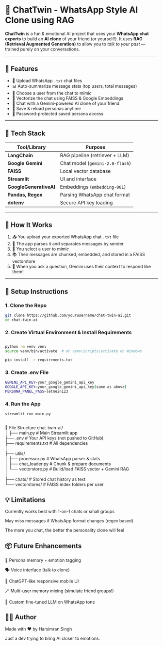 
# 💬 ChatTwin - WhatsApp Style AI Clone using RAG

**ChatTwin** is a fun & emotional AI project that uses your **WhatsApp chat exports** to build an **AI clone** of your friend (or yourself!). It uses **RAG (Retrieval Augmented Generation)** to allow you to *talk to your past* — trained purely on your conversations.

---

## 📌 Features

- 📁 Upload WhatsApp `.txt` chat files
- 📊 Auto-summarize message stats (top users, total messages)
- 🧠 Choose a user from the chat to mimic
- 🧾 Vectorize the chat using FAISS & Google Embeddings
- 🤖 Chat with a Gemini-powered AI clone of your friend
- 💾 Save & reload personas anytime
- 🔐 Password-protected saved persona access

---

## 🧠 Tech Stack

| Tool/Library             | Purpose                         |
|--------------------------|----------------------------------|
| **LangChain**            | RAG pipeline (retriever + LLM)  |
| **Google Gemini**        | Chat model (`gemini-2.0-flash`) |
| **FAISS**                | Local vector database           |
| **Streamlit**            | UI and interface                |
| **GoogleGenerativeAI**   | Embeddings (`embedding-001`)    |
| **Pandas, Regex**        | Parsing WhatsApp chat format    |
| **dotenv**               | Secure API key loading          |

---

## 🚀 How It Works

1. 📤 You upload your exported WhatsApp chat `.txt` file
2. 🧹 The app parses it and separates messages by sender
3. 👤 You select a user to mimic
4. 📚 Their messages are chunked, embedded, and stored in a FAISS vectorstore
5. 🤖 When you ask a question, Gemini uses their context to respond like them!

---

## 🔧 Setup Instructions

### 1. Clone the Repo

```bash
git clone https://github.com/yourusername/chat-twin-ai.git
cd chat-twin-ai
```
### 2. Create Virtual Environment & Install Requirements
```bash

python -m venv venv
source venv/bin/activate  # or venv\Scripts\activate on Windows

pip install -r requirements.txt
```
### 3. Create .env File
```bash 
GEMINI_API_KEY=your_google_gemini_api_key
GOOGLE_API_KEY=your_google_gemini_api_key(same as above)
PERSONA_PANEL_PASS=letmein123
```
### 4. Run the App
```bash
streamlit run main.py
```

## 
📁 File Structure 
chat-twin-ai/                                 
│ 
├── main.py                     # Main Streamlit app                                       
├── .env                        # Your API keys (not pushed to GitHub)                                   
├── requirements.txt            # All dependencies                                   
│                                             
├── utils/                                                            
│   ├── processor.py            # WhatsApp parser & stats                                                       
│   ├── chat_loader.py          # Chunk & prepare documents                                              
│   └── vectorstore.py          # Build/load FAISS vector + Gemini RAG                                                                                                                                                                                         
│                                                                          
├── chats/                      # Stored chat history as text                                                  
└── vectorstores/               # FAISS index folders per user        



## 💡 Limitations
Currently works best with 1-on-1 chats or small groups

May miss messages if WhatsApp format changes (regex based)

The more you chat, the better the personality clone will feel

## 📦 Future Enhancements
🧠 Persona memory + emotion tagging

🗣️ Voice interface (talk to clone)

📱 ChatGPT-like responsive mobile UI

🪄 Multi-user memory mixing (simulate friend groups!)

🧠 Custom fine-tuned LLM on WhatsApp tone


## 🧑‍💻 Author
Made with ❤️ by Harsimran Singh

Just a dev trying to bring AI closer to emotions.


